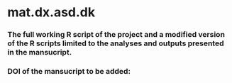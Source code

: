 # mat.dx.asd.dk
### The full working R script of the project and a modified version of the R scripts limited to the analyses and outputs presented in the mansucript.
### DOI of the mansucript to be added:
